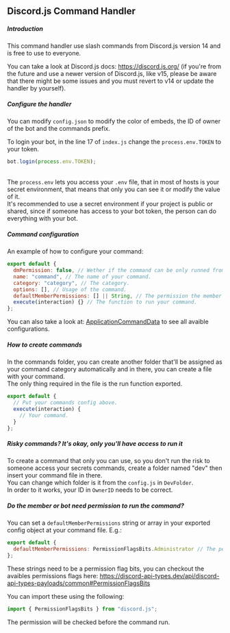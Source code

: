 ## Discord.js Command Handler
##### Introduction
This command handler use slash commands from Discord.js version 14 and is free to use to everyone.

You can take a look at Discord.js docs: https://discord.js.org/ (if you're from the future and use a newer version of Discord.js, like v15, please be aware that there might be some issues and you must revert to v14 or update the handler by yourself).

##### Configure the handler
You can modify ``config.json`` to modify the color of embeds, the ID of owner of the bot and the commands prefix.

To login your bot, in the line 17 of ``index.js`` change the ``process.env.TOKEN`` to your token.
```js
bot.login(process.env.TOKEN);
```
<br/>The ``process.env`` lets you access your ``.env`` file, that in most of hosts is your secret environment, that means that only you can see it or modify the value of it.
<br/>It's recommended to use a secret environment if your project is public or shared, since if someone has access to your bot token, the person can do everything with your bot.

##### Command configuration
An example of how to configure your command:
```js
export default {
  dmPermission: false, // Wether if the command can be only runned from a guild.
  name: "command", // The name of your command.
  category: "category", // The category.
  options: [], // Usage of the command.
  defaultMemberPermissions: [] || String, // The permission the member need to run command.
  execute(interaction) {} // The function to run your command.
};
```
You can also take a look at: [ApplicationCommandData](https://discord.js.org/#/docs/discord.js/main/typedef/ApplicationCommandData) to see all avaible configurations.

##### How to create commands
In the commands folder, you can create another folder that'll be assigned as your command category automatically and in there, you can
create a file with your command.
<br/>The only thing required in the file is the run function exported. 
```js
export default {
  // Put your commands config above.
  execute(interaction) {
    // Your command.
  }
};
```

##### Risky commands? It's okay, only you'll have access to run it
To create a command that only you can use, so you don't run the risk to someone access your secrets commands, create a folder named "dev" then insert your command file in there.
<br/>You can change which folder is it from the ``config.js`` in ``DevFolder``.
<br/>In order to it works, your ID in ``OwnerID`` needs to be correct.

##### Do the member or bot need permission to run the command?
You can set a ``defaultMemberPermissions`` string or array in your exported config object at your command file.
E.g.:
```js
export default {
  defaultMemberPermissions: PermissionFlagsBits.Administrator // The permission the member need to run the command in the guild it was ran.
};
```
These strings need to be a permission flag bits, you can checkout the avaibles permissions flags here: https://discord-api-types.dev/api/discord-api-types-payloads/common#PermissionFlagsBits

You can import these using the following:
```js
import { PermissionFlagsBits } from "discord.js";
```
The permission will be checked before the command run.

